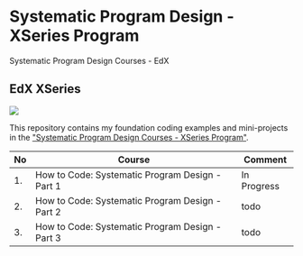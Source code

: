 # Systematic Program Design - XSeries Program
Systematic Program Design Courses - EdX

## EdX XSeries

![](https://raw.githubusercontent.com/qba73/edx-spd/master/art/spdx.png)

This repository contains my foundation coding examples and mini-projects in the ["Systematic Program Design Courses - XSeries Program"](https://www.edx.org/xseries/how-code-systematic-program-design).

No  | Course | Comment
------------- | ------------- | -------------
1. | How to Code: Systematic Program Design - Part 1 | In Progress
2. | How to Code: Systematic Program Design - Part 2 | todo
3. | How to Code: Systematic Program Design - Part 3 | todo
